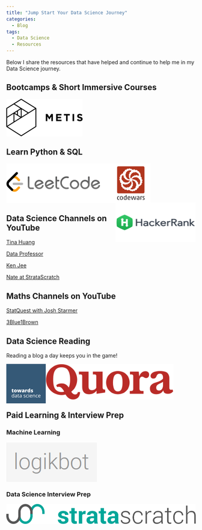 ```yaml
---
title: "Jump Start Your Data Science Journey"
categories:
  - Blog
tags:
  - Data Science
  - Resources
---
```


Below I share the resources that have helped and continue to help me in my Data Science journey.

## Bootcamps & Short Immersive Courses  

[<img src="/assets/images/metis.png" align="center">](https://www.thisismetis.com/)  

## Learn Python & SQL  

[<img src="/assets/images/jump_start/leetcode.png" align="left">](https://leetcode.com/) [<img src="/assets/images/jump_start/codewars.png" align="center">](https://www.codewars.com/) [<img src="/assets/images/jump_start/hackerrank.png" align="right">](https://www.hackerrank.com/)  

## Data Science Channels on YouTube  

[Tina Huang](https://www.youtube.com/c/TinaHuang1)

[Data Professor](https://www.youtube.com/c/DataProfessor)

[Ken Jee](https://www.youtube.com/c/KenJee1)

[Nate at StrataScratch](https://www.youtube.com/channel/UCW8Ews7tdKKkBT6GdtQaXvQ)

## Maths Channels on YouTube  

[StatQuest with Josh Starmer](https://www.youtube.com/c/joshstarmer)

[3Blue1Brown](https://www.youtube.com/c/3blue1brown)

## Data Science Reading  

Reading a blog a day keeps you in the game!  

[<img src="/assets/images/jump_start/tds.png" align="left">](https://towardsdatascience.com/)[<img src="/assets/images/jump_start/quora.png" align="center">](https://www.quora.com/)  

## Paid Learning & Interview Prep  

### Machine Learning  

[<img src="/assets/images/jump_start/logikbot.png" align="center">](https://www.logikbot.com/)  

### Data Science Interview Prep  

[<img src="/assets/images/jump_start/stratascratch.png" align="center">](https://www.stratascratch.com/)  
